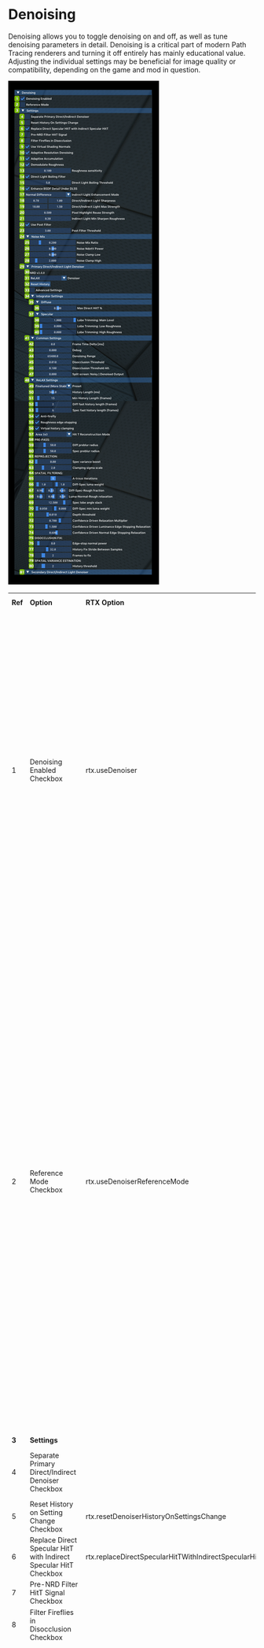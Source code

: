 # Denoising

Denoising allows you to toggle denoising on and off, as well as tune denoising parameters in detail. Denoising is a critical part of modern Path Tracing renderers and turning it off entirely has mainly educational value. Adjusting the individual settings may be beneficial for image quality or compatibility, depending on the game and mod in question.


![Denoising](../data/images/rtxremix_026.png)


<table>
  <tr>
   <td><strong>Ref</strong>
   </td>
   <td><strong>Option</strong>
   </td>
   <td><strong>RTX Option</strong>
   </td>
   <td><strong>Default Value</strong>
   </td>
   <td><strong>Description</strong>
   </td>
  </tr>
  <tr>
   <td>1
   </td>
   <td>Denoising Enabled Checkbox
   </td>
   <td>rtx.useDenoiser
   </td>
   <td>Checked
   </td>
   <td>Enables usage of denoiser(s) when set to true, otherwise disables denoising when set to false.
<p>
Denoising is important for filtering the raw noisy ray traced signal into a smoother and more stable result at the cost of some potential spatial/temporal artifacts (ghosting, boiling, blurring, etc).
<p>
Generally should remain enabled except when debugging behavior which requires investigating the output directly, or diagnosing denoising-related issues.
   </td>
  </tr>
  <tr>
   <td>2
   </td>
   <td>Reference Mode Checkbox
   </td>
   <td>rtx.useDenoiserReferenceMode
   </td>
   <td>Unchecked
   </td>
   <td>Enables the reference "denoiser" when set to true, otherwise uses the standard denoiser when set to false. Note this requires the denoiser to be enabled to function.
<p>
The reference denoiser allows for a reference multi-sample per pixel contribution to accumulate which should converge slowly to the ideal result the renderer is working towards.
<p>
Useful for analyzing quality differences in various denoising methods, post-processing filters, or for more accurately comparing subtle effects of potentially biased rendering techniques which may be hard to see through usual noise and filtering.
<p>
Also useful for higher quality artistic renders of a scene beyond what is possible in real time.
   </td>
  </tr>
  <tr>
   <td><strong>3</strong>
   </td>
   <td colspan="3" ><strong>Settings</strong>
   </td>
   <td><!--- Needs Description --->
   </td>
  </tr>
  <tr>
   <td>4
   </td>
   <td>Separate Primary Direct/Indirect Denoiser Checkbox
   </td>
   <td>
   </td>
   <td>Unchecked
   </td>
   <td>Seperatethe Primary Direct and Indirect layers into their own individual option levels
   </td>
  </tr>
  <tr>
   <td>5
   </td>
   <td>Reset History on Setting Change Checkbox
   </td>
   <td>rtx.resetDenoiserHistoryOnSettingsChange
   </td>
   <td>Unchecked
   </td>
   <td><!--- Needs Description --->
   </td>
  </tr>
  <tr>
   <td>6
   </td>
   <td>Replace Direct Specular HitT with Indirect Specular HitT Checkbox
   </td>
   <td>rtx.replaceDirectSpecularHitTWithIndirectSpecularHitT
   </td>
   <td>Checked
   </td>
   <td><!--- Needs Description --->
   </td>
  </tr>
  <tr>
   <td>7
   </td>
   <td>Pre-NRD Filter HitT Signal Checkbox
   </td>
   <td><!--- Needs Description --->
   </td>
   <td>Unchecked
   </td>
   <td><!--- Needs Description --->
   </td>
  </tr>
  <tr>
   <td>8
   </td>
   <td>Filter Fireflies in Disocclusion Checkbox
   </td>
   <td>
   </td>
   <td>Unchecked
   </td>
   <td><!--- Needs Description --->
   </td>
  </tr>
  <tr>
   <td>9
   </td>
   <td>Use Virtual Shading Normals Checkbox
   </td>
   <td>rtx.useVirtualShadingNormalsForDenoising
   </td>
   <td>Checked
   </td>
   <td>A flag to enable or disable the usage of virtual shading normals for denoising passes.
<p>
This is primarily important for anything that modifies the direction of a primary ray, so mainly PSR and ray portals as both of these will view a surface from an angle different from the "virtual" viewing direction perceived by the camera.
<p>
This can cause some issues with denoising due to the normals not matching the expected perception of what the normals should be, for example normals facing away from the camera direction due to being viewed from a different angle via refraction or portal teleportation.
<p>
To correct this, virtual normals are calculated such that they always are oriented relative to the primary camera ray as if its direction was never altered, matching the virtual perception of the surface from the camera's point of view.
<p>
As an aside, virtual normals themselves can cause issues with denoising due to the normals suddenly changing from virtual to "real" normals upon traveling through a portal, causing surface consistency failures in the denoiser, but this is accounted for via a special transform given to the denoiser on camera ray portal teleportation events.
<p>
As such, this option should generally always be enabled when rendering with ray portals in the scene to have good denoising quality.
   </td>
  </tr>
  <tr>
   <td>10
   </td>
   <td>Adaptive Resolution Denoising Checkbox
   </td>
   <td>rtx.adaptiveResolutionDenoising
   </td>
   <td>Checked
   </td>
   <td><!--- Needs Description --->
   </td>
  </tr>
  <tr>
   <td>11
   </td>
   <td>Adaptive Accumulation Checkbox
   </td>
   <td>rtx.adaptiveAccumulation
   </td>
   <td>Checked
   </td>
   <td><!--- Needs Description --->
   </td>
  </tr>
  <tr>
   <td>12
   </td>
   <td>Demodulate Roughness Checkbox
   </td>
   <td>rtx.demodulate.demodulateRoughness
   </td>
   <td>Checked
   </td>
   <td>Demodulate roughness to improve specular details.
   </td>
  </tr>
  <tr>
   <td>13
   </td>
   <td>Roughness sensitivity
   </td>
   <td>rtx.demodulate.demodulateRoughnessOffset
   </td>
   <td>0.100
   </td>
   <td>Strength of roughness demodulation, lower values are stronger.
   </td>
  </tr>
  <tr>
   <td>14
   </td>
   <td>Direct Light Boiling Filter Checkbox
   </td>
   <td>rtx.demodulate.enableDirectLightBoilingFilter
   </td>
   <td>Checked
   </td>
   <td>Boiling filter removes direct light samples when its luminance is too high.
   </td>
  </tr>
  <tr>
   <td>15
   </td>
   <td>Direct Light Boiling Threshold
   </td>
   <td>rtx.demodulate.directLightBoilingThreshold
   </td>
   <td>5.0
   </td>
   <td>Remove direct light samples when its luminance is higher than the average one multiplied by this threshold .
   </td>
  </tr>
  <tr>
   <td>16
   </td>
   <td>Enhance BSDF Detail Under DLSS Checkbox
   </td>
   <td><!--- Needs Description --->
   </td>
   <td>Checked
   </td>
   <td><!--- Needs Description --->
   </td>
  </tr>
  <tr>
   <td>17
   </td>
   <td>Indirect Light Enhancement Mode Dropdown
   </td>
   <td><!--- Needs Description --->
   </td>
   <td>Normal Difference
   </td>
   <td>Choices: Laplacian & Normal Difference
   </td>
  </tr>
  <tr>
   <td>18
   </td>
   <td>Direct/Indirect Light Sharpness
   </td>
   <td><!--- Needs Description --->
   </td>
   <td>0.70, 1.00
   </td>
   <td><!--- Needs Description --->
   </td>
  </tr>
  <tr>
   <td>19
   </td>
   <td>Direct/Indirect Light Max Strength
   </td>
   <td><!--- Needs Description --->
   </td>
   <td>10.00, 1.50
   </td>
   <td><!--- Needs Description --->
   </td>
  </tr>
  <tr>
   <td>20
   </td>
   <td>Pixel Highlight Reuse Strength
   </td>
   <td>rtx.pixelHighlightReuseStrength
   </td>
   <td>0.500
   </td>
   <td>The specular portion when we reuse the last frame's pixel value.
   </td>
  </tr>
  <tr>
   <td>21
   </td>
   <td>Indirect Light Min Sharpen Roughness
   </td>
   <td><!--- Needs Description --->
   </td>
   <td>0.300
   </td>
   <td><!--- Needs Description --->
   </td>
  </tr>
  <tr>
   <td>22
   </td>
   <td>Use Post Filter Checkbox
   </td>
   <td>rtx.postfx.enable
   </td>
   <td>Checked
   </td>
   <td>Enables post-processing effects.
   </td>
  </tr>
  <tr>
   <td>23
   </td>
   <td>Post Filter Threshold
   </td>
   <td>rtx.postFilterThreshold
   </td>
   <td>0.300
   </td>
   <td>Clamps a pixel when its luminance exceeds x times of the average.
   </td>
  </tr>
  <tr>
   <td><strong>24</strong>
   </td>
   <td colspan="3" ><strong>Noise Mix</strong>
   </td>
   <td><!--- Needs Description --->
   </td>
  </tr>
  <tr>
   <td>25
   </td>
   <td>Noise Mix Ratio Slider
   </td>
   <td><!--- Needs Description --->
   </td>
   <td>0.200
   </td>
   <td><!--- Needs Description --->
   </td>
  </tr>
  <tr>
   <td>26
   </td>
   <td>Noise NdotV Power Slider
   </td>
   <td><!--- Needs Description --->
   </td>
   <td>0.500
   </td>
   <td><!--- Needs Description --->
   </td>
  </tr>
  <tr>
   <td>27
   </td>
   <td>Noise Clamp Low Slider
   </td>
   <td><!--- Needs Description --->
   </td>
   <td>0.500
   </td>
   <td><!--- Needs Description --->
   </td>
  </tr>
  <tr>
   <td>28
   </td>
   <td>Noise Clamp High Slider
   </td>
   <td><!--- Needs Description --->
   </td>
   <td>2.000
   </td>
   <td><!--- Needs Description --->
   </td>
  </tr>
  <tr>
   <td><strong>29</strong>
   </td>
   <td colspan="3" ><strong>Primary Direct/Indirect Light Denoiser</strong>
   </td>
   <td><!--- Needs Description --->
   </td>
  </tr>
  <tr>
   <td>30
   </td>
   <td>NRD Version
   </td>
   <td><!--- Needs Description --->
   </td>
   <td><!--- Needs Description --->
   </td>
   <td><!--- Needs Description --->
   </td>
  </tr>
  <tr>
   <td>31
   </td>
   <td>Denoiser Dropdown
   </td>
   <td>
   </td>
   <td>ReLAX
   </td>
   <td>Choices: ReBLUR & ReLAX
   </td>
  </tr>
  <tr>
   <td>32
   </td>
   <td>Reset History
   </td>
   <td><!--- Needs Description --->
   </td>
   <td><!--- Needs Description --->
   </td>
   <td><!--- Needs Description --->
   </td>
  </tr>
  <tr>
   <td>33
   </td>
   <td>Advanced Settings Checkbox
   </td>
   <td><!--- Needs Description --->
   </td>
   <td>Unchecked
   </td>
   <td>Reveals the <strong>Reprojection Test Skipping without motion</strong> checkbox
   </td>
  </tr>
  <tr>
   <td><strong>34</strong>
   </td>
   <td colspan="3" ><strong>Integrator Settings</strong>
   </td>
   <td><!--- Needs Description --->
   </td>
  </tr>
  <tr>
   <td><strong>35</strong>
   </td>
   <td colspan="3" ><strong>Diffuse</strong>
   </td>
   <td><!--- Needs Description --->
   </td>
  </tr>
  <tr>
   <td>36
   </td>
   <td>Max Direct HitT % Slider
   </td>
   <td>rtx.denoiser.maxDirectHitTContribution
   </td>
   <td>-1
   </td>
   <td><!--- Needs Description --->
   </td>
  </tr>
  <tr>
   <td><strong>37</strong>
   </td>
   <td colspan="3" ><strong>Specular</strong>
   </td>
   <td><!--- Needs Description --->
   </td>
  </tr>
  <tr>
   <td>38
   </td>
   <td>Lobe Trimming: Main Level Slider
   </td>
   <td><!--- Needs Description --->
   </td>
   <td>1.000
   </td>
   <td><!--- Needs Description --->
   </td>
  </tr>
  <tr>
   <td>39
   </td>
   <td>Lobe Trimming: Low Roughness Slider
   </td>
   <td><!--- Needs Description --->
   </td>
   <td>1.000
   </td>
   <td><!--- Needs Description --->
   </td>
  </tr>
  <tr>
   <td>40
   </td>
   <td>Lobe Trimming: High Roughness Slider
   </td>
   <td><!--- Needs Description --->
   </td>
   <td>0.000
   </td>
   <td><!--- Needs Description --->
   </td>
  </tr>
  <tr>
   <td><strong>41</strong>
   </td>
   <td colspan="3" ><strong>Common Settings</strong>
   </td>
   <td><!--- Needs Description --->
   </td>
  </tr>
  <tr>
   <td>42
   </td>
   <td>Frame Time Delta [ms]
   </td>
   <td>rtx.timeDeltaBetweenFrames
   </td>
   <td>0.0
   </td>
   <td>Frame time delta to use during scene processing. Setting this to 0 will use actual frame time delta for a given frame. Non-zero value is primarily used for automation to ensure determinism run to run.
   </td>
  </tr>
  <tr>
   <td>43
   </td>
   <td>Debug
   </td>
   <td><!--- Needs Description --->
   </td>
   <td>0.000
   </td>
   <td><!--- Needs Description --->
   </td>
  </tr>
  <tr>
   <td>44
   </td>
   <td>Denoising Range
   </td>
   <td><!--- Needs Description --->
   </td>
   <td>65400.0
   </td>
   <td><!--- Needs Description --->
   </td>
  </tr>
  <tr>
   <td>45
   </td>
   <td>Disocclusion Threshold
   </td>
   <td><!--- Needs Description --->
   </td>
   <td>0.010
   </td>
   <td><!--- Needs Description --->
   </td>
  </tr>
  <tr>
   <td>46
   </td>
   <td>Disocclusion Threshold Alt.
   </td>
   <td><!--- Needs Description --->
   </td>
   <td>0.100
   </td>
   <td><!--- Needs Description --->
   </td>
  </tr>
  <tr>
   <td>47
   </td>
   <td>Split screen: Noisy | Denoised Output
   </td>
   <td><!--- Needs Description --->
   </td>
   <td>0.000
   </td>
   <td><!--- Needs Description --->
   </td>
  </tr>
  <tr>
   <td><strong>48</strong>
   </td>
   <td colspan="3" ><strong>ReLAX Settings</strong>
   </td>
   <td><!--- Needs Description --->
   </td>
  </tr>
  <tr>
   <td>49
   </td>
   <td>Preset Dropdown
   </td>
   <td><!--- Needs Description --->
   </td>
   <td>Finetuned (More Stable)
   </td>
   <td>Choices: Finetuned. Finetuned (More Stable), & RTXDI Sample
   </td>
  </tr>
  <tr>
   <td>50
   </td>
   <td>History Length (ms) Slider
   </td>
   <td><!--- Needs Description --->
   </td>
   <td>500.0
   </td>
   <td><!--- Needs Description --->
   </td>
  </tr>
  <tr>
   <td>51
   </td>
   <td>Min History Length (frames) Slider
   </td>
   <td><!--- Needs Description --->
   </td>
   <td>15
   </td>
   <td><!--- Needs Description --->
   </td>
  </tr>
  <tr>
   <td>52
   </td>
   <td>Diff fast history length (frames) Slider
   </td>
   <td><!--- Needs Description --->
   </td>
   <td>2
   </td>
   <td><!--- Needs Description --->
   </td>
  </tr>
  <tr>
   <td>53
   </td>
   <td>Spec fast history length (frames) Slider
   </td>
   <td><!--- Needs Description --->
   </td>
   <td>6
   </td>
   <td><!--- Needs Description --->
   </td>
  </tr>
  <tr>
   <td>54
   </td>
   <td>Anti-firefly Checkbox
   </td>
   <td>
   </td>
   <td>Checked
   </td>
   <td><!--- Needs Description --->
   </td>
  </tr>
  <tr>
   <td>55
   </td>
   <td>Roughness edge stopping Checkbox
   </td>
   <td>
   </td>
   <td>Checked
   </td>
   <td><!--- Needs Description --->
   </td>
  </tr>
  <tr>
   <td>56
   </td>
   <td>Virtual history clamping Checkbox
   </td>
   <td>
   </td>
   <td>Checked
   </td>
   <td><!--- Needs Description --->
   </td>
  </tr>
  <tr>
   <td>57
   </td>
   <td>HitT Reconstruction Mode Dropdown
   </td>
   <td>
   </td>
   <td>Area 3x3
   </td>
   <td>Choices: Off, Area 3x3, & Area 5x5
   </td>
  </tr>
  <tr>
   <td><strong>58</strong>
   </td>
   <td colspan="3" ><strong>PRE-PASS:</strong>
   </td>
   <td><!--- Needs Description --->
   </td>
  </tr>
  <tr>
   <td>59
   </td>
   <td>Diff preblur radius Slider
   </td>
   <td><!--- Needs Description --->
   </td>
   <td>50.0
   </td>
   <td><!--- Needs Description --->
   </td>
  </tr>
  <tr>
   <td>60
   </td>
   <td>Spec preblur radius Slider
   </td>
   <td><!--- Needs Description --->
   </td>
   <td>50.0
   </td>
   <td><!--- Needs Description --->
   </td>
  </tr>
  <tr>
   <td><strong>61</strong>
   </td>
   <td colspan="3" ><strong>REPROJECTION:</strong>
   </td>
   <td><!--- Needs Description --->
   </td>
  </tr>
  <tr>
   <td>62
   </td>
   <td>Spec variance boost Slider
   </td>
   <td><!--- Needs Description --->
   </td>
   <td>0.00
   </td>
   <td><!--- Needs Description --->
   </td>
  </tr>
  <tr>
   <td>63
   </td>
   <td>Clamping sigma scale Slider
   </td>
   <td><!--- Needs Description --->
   </td>
   <td>2.0
   </td>
   <td><!--- Needs Description --->
   </td>
  </tr>
  <tr>
   <td><strong>64</strong>
   </td>
   <td colspan="3" ><strong>SPATIAL FILTERING:</strong>
   </td>
   <td><!--- Needs Description --->
   </td>
  </tr>
  <tr>
   <td>65
   </td>
   <td>A-trous iterations Slider
   </td>
   <td><!--- Needs Description --->
   </td>
   <td>5
   </td>
   <td><!--- Needs Description --->
   </td>
  </tr>
  <tr>
   <td>66
   </td>
   <td>Diff-Spec luma Weight Sliders
   </td>
   <td><!--- Needs Description --->
   </td>
   <td>1.0, 1.0
   </td>
   <td><!--- Needs Description --->
   </td>
  </tr>
  <tr>
   <td>67
   </td>
   <td>Diff-Spec-Rough fraction Sliders
   </td>
   <td><!--- Needs Description --->
   </td>
   <td>0.90, 0.55, 0.45
   </td>
   <td><!--- Needs Description --->
   </td>
  </tr>
  <tr>
   <td>68
   </td>
   <td>Luma-Normal-Rough relaxation Sliders
   </td>
   <td><!--- Needs Description --->
   </td>
   <td>0.65, 0.80, 0.50
   </td>
   <td><!--- Needs Description --->
   </td>
  </tr>
  <tr>
   <td>69
   </td>
   <td>Spec lobe angle slack Slider
   </td>
   <td><!--- Needs Description --->
   </td>
   <td>12.500
   </td>
   <td><!--- Needs Description --->
   </td>
  </tr>
  <tr>
   <td>70
   </td>
   <td>Diff-Spec min luma weight Sliders
   </td>
   <td><!--- Needs Description --->
   </td>
   <td>0.050, 0.000
   </td>
   <td><!--- Needs Description --->
   </td>
  </tr>
  <tr>
   <td>71
   </td>
   <td>Depth threshold Slider
   </td>
   <td><!--- Needs Description --->
   </td>
   <td>0.010
   </td>
   <td><!--- Needs Description --->
   </td>
  </tr>
  <tr>
   <td>72
   </td>
   <td>Confidence Driven Relaxation Multiplier Slider
   </td>
   <td><!--- Needs Description --->
   </td>
   <td>0.700
   </td>
   <td><!--- Needs Description --->
   </td>
  </tr>
  <tr>
   <td>73
   </td>
   <td>Confidence Drive Luminance Edge Stopping Relaxation Slider
   </td>
   <td><!--- Needs Description --->
   </td>
   <td>1.500
   </td>
   <td><!--- Needs Description --->
   </td>
  </tr>
  <tr>
   <td>74
   </td>
   <td>Confidence Driven Normal Edge Stopping Relaxation Slider
   </td>
   <td><!--- Needs Description --->
   </td>
   <td>0.600
   </td>
   <td><!--- Needs Description --->
   </td>
  </tr>
  <tr>
   <td><strong>75</strong>
   </td>
   <td colspan="3" ><strong>DISOCCLUSION FIX:</strong>
   </td>
   <td><!--- Needs Description --->
   </td>
  </tr>
  <tr>
   <td>76
   </td>
   <td>Edge-stop normal power Slider
   </td>
   <td><!--- Needs Description --->
   </td>
   <td>8.0
   </td>
   <td><!--- Needs Description --->
   </td>
  </tr>
  <tr>
   <td>77
   </td>
   <td>History Fix Stride Between Samples Slider
   </td>
   <td><!--- Needs Description --->
   </td>
   <td>32.0
   </td>
   <td><!--- Needs Description --->
   </td>
  </tr>
  <tr>
   <td>78
   </td>
   <td>Frames to fix Slider
   </td>
   <td><!--- Needs Description --->
   </td>
   <td>2
   </td>
   <td><!--- Needs Description --->
   </td>
  </tr>
  <tr>
   <td><strong>79</strong>
   </td>
   <td colspan="3" ><strong>SPATIAL VARIANCE ESTIMATION:</strong>
   </td>
   <td><!--- Needs Description --->
   </td>
  </tr>
  <tr>
   <td>80
   </td>
   <td>History threshold Slider
   </td>
   <td><!--- Needs Description --->
   </td>
   <td>2
   </td>
   <td><!--- Needs Description --->
   </td>
  </tr>
  <tr>
   <td><strong>81</strong>
   </td>
   <td colspan="3" ><strong>Secondary Direct/Indirect Light Denoiser</strong>
   </td>
   <td><em>(Please review Reference’s 29 - 80 for descriptions for all secondary settings)</em>
   </td>
  </tr>
</table>

***
<sub> Need to leave feedback about the RTX Remix Documentation?  [Click here](https://docs.google.com/forms/d/1vym6SgptS4QJvp6ZKTN8Mu9yfd5yQc76B3KHIl-n4DQ/prefill) <sub>
